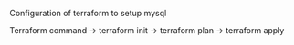 Configuration of terraform to setup mysql

Terraform command 
	-> terraform init
	-> terraform plan
	-> terraform apply
